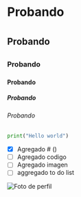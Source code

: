 # Probando <h1>
## Probando <h2>
### Probando <h3>
#### Probando <h4>
##### Probando <h5>
###### Probando <h6>

```Python
print("Hello world")
```

- [x] Agregado # (<h>)
- [ ] Agregado codigo
- [ ] Agregado imagen
- [ ] aggregado to do list

![Foto de perfil](https://i.imgur.com/HNrCdw7.jpeg)

